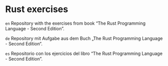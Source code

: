 # Rust exercises

`en`
Repository with the exercises from book “The Rust Programming Language - Second Edition”.

`de`
Repository mit Aufgabe aus dem Buch „The Rust Programming Language - Second Edition“.

`es`
Repositorio con los ejercicios del libro “The Rust Programming Language - Second Edition”.

